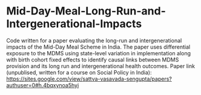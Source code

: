 # Mid-Day-Meal-Long-Run-and-Intergenerational-Impacts

Code written for a paper evaluating the long-run and intergenerational impacts of the Mid-Day Meal Scheme in India. The paper uses differential exposure to the MDMS using state-level variation in implementation along with birth cohort fixed effects to identify causal links between MDMS provision and its long run and intergenerational health outcomes. Paper link (unpublised, written for a course on Social Policy in India): https://sites.google.com/view/sattva-vasavada-sengupta/papers?authuser=0#h.4bqxynoa5hyi
